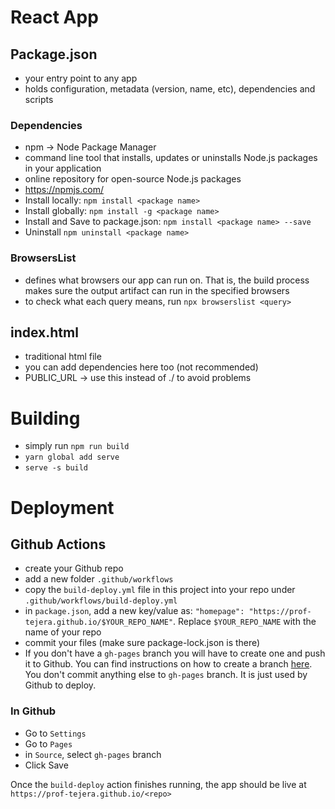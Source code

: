 # React App

## Package.json
- your entry point to any app 
- holds configuration, metadata (version, name, etc), dependencies and scripts

### Dependencies
- npm -> Node Package Manager
- command line tool that installs, updates or uninstalls Node.js packages in your application
- online repository for open-source Node.js packages
- https://npmjs.com/
- Install locally: `npm install <package name>`
- Install globally: `npm install -g <package name>`
- Install and Save to package.json: `npm install <package name> --save`
- Uninstall `npm uninstall <package name>`

### BrowsersList
- defines what browsers our app can run on. That is, the build process makes sure the 
  output artifact can run in the specified browsers
- to check what each query means, run `npx browserslist <query>`

## index.html
- traditional html file
- you can add dependencies here too (not recommended)
- PUBLIC_URL -> use this instead of ./ to avoid problems

# Building
- simply run `npm run build`
- `yarn global add serve`
- `serve -s build`

# Deployment

## Github Actions

- create your Github repo
- add a new folder `.github/workflows`
- copy the `build-deploy.yml` file in this project into your repo under `.github/workflows/build-deploy.yml`
- in `package.json`, add a new key/value as:
  `"homepage": "https://prof-tejera.github.io/$YOUR_REPO_NAME"`. Replace `$YOUR_REPO_NAME` with the name of your repo
- commit your files (make sure package-lock.json is there)
- If you don't have a `gh-pages` branch you will have to create one and push it to Github. You can find instructions on how to create a branch [here](https://www.howtogeek.com/714112/how-to-create-a-new-branch-in-github/). You don't commit anything else to `gh-pages` branch. It is just used by Github to deploy.

### In Github
- Go to `Settings`
- Go to `Pages`
- in `Source`, select `gh-pages` branch
- Click Save

Once the `build-deploy` action finishes running, the app should be live
at `https://prof-tejera.github.io/<repo>`
